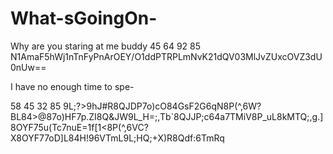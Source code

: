 # What-sGoingOn-
Why are you staring at me buddy
45 64 92 85 
N1AmaF5hWj1nTnFyPnArOEY/O1ddPTRPLmNvK21dQV03MlJvZUxcOVZ3dU0nUw==

I have no enough time to spe-

58 45 32 85 
9L;?>9hJ#R8QJDP7o)cO84GsF2G6qN8P(^,6W?BL84>@87o)HF7p.ZI8Q&JW9L_H=;,Tb`8QJJP;c64a7TMiV8P_uL8kMTQ;,g.]8OYF75u(Tc7nuE=1f[1<8P(^,6VC?X8OYF77oD]L84H!96VTmL9L;HQ;+X)R8Qdf:6TmRq

